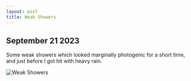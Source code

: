 ```yaml
---
layout: post
title: Weak Showers
---
```

## September 21 2023
<p>Some weak showers which looked marginally photogenic for a short time, and just before I got hit with heavy rain.</p>
<img src="/assets/images/blog/P1040106.jpg" alt="Weak Showers">
